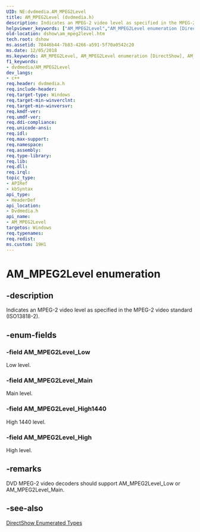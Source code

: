 ```yaml
---
UID: NE:dvdmedia.AM_MPEG2Level
title: AM_MPEG2Level (dvdmedia.h)
description: Indicates an MPEG-2 video level as specified in the MPEG-2 video standard (ISO13818-2).
helpviewer_keywords: ["AM_MPEG2Level","AM_MPEG2Level enumeration [DirectShow]","AM_MPEG2Level_High","AM_MPEG2Level_High1440","AM_MPEG2Level_Low","AM_MPEG2Level_Main","MPEG2LevelEnumeration","dshow.am_mpeg2level","dvdmedia/AM_MPEG2Level","dvdmedia/AM_MPEG2Level_High","dvdmedia/AM_MPEG2Level_High1440","dvdmedia/AM_MPEG2Level_Low","dvdmedia/AM_MPEG2Level_Main"]
old-location: dshow\am_mpeg2level.htm
tech.root: dshow
ms.assetid: 78446b44-7b83-4266-a591-5f70a0542c20
ms.date: 12/05/2018
ms.keywords: AM_MPEG2Level, AM_MPEG2Level enumeration [DirectShow], AM_MPEG2Level_High, AM_MPEG2Level_High1440, AM_MPEG2Level_Low, AM_MPEG2Level_Main, MPEG2LevelEnumeration, dshow.am_mpeg2level, dvdmedia/AM_MPEG2Level, dvdmedia/AM_MPEG2Level_High, dvdmedia/AM_MPEG2Level_High1440, dvdmedia/AM_MPEG2Level_Low, dvdmedia/AM_MPEG2Level_Main
f1_keywords:
- dvdmedia/AM_MPEG2Level
dev_langs:
- c++
req.header: dvdmedia.h
req.include-header: 
req.target-type: Windows
req.target-min-winverclnt: 
req.target-min-winversvr: 
req.kmdf-ver: 
req.umdf-ver: 
req.ddi-compliance: 
req.unicode-ansi: 
req.idl: 
req.max-support: 
req.namespace: 
req.assembly: 
req.type-library: 
req.lib: 
req.dll: 
req.irql: 
topic_type:
- APIRef
- kbSyntax
api_type:
- HeaderDef
api_location:
- Dvdmedia.h
api_name:
- AM_MPEG2Level
targetos: Windows
req.typenames: 
req.redist: 
ms.custom: 19H1
---
```


# AM_MPEG2Level enumeration


## -description



Indicates an MPEG-2 video level as specified in the MPEG-2 video standard (ISO13818-2).




## -enum-fields




### -field AM_MPEG2Level_Low

Low level.
          


### -field AM_MPEG2Level_Main

Main level.
          


### -field AM_MPEG2Level_High1440

High 1440 level.
          


### -field AM_MPEG2Level_High

High level.
          


## -remarks



DVD MPEG-2 video decoders should support AM_MPEG2Level_Low or AM_MPEG2Level_Main.




## -see-also




<a href="https://docs.microsoft.com/windows/desktop/DirectShow/directshow-enumerated-types">DirectShow Enumerated Types</a>
 

 

